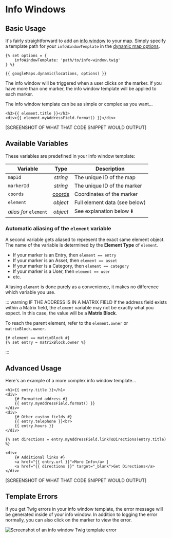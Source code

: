 # Info Windows

## Basic Usage

It's fairly straightforward to add an [info window](https://developers.google.com/maps/documentation/javascript/infowindows) to your map. Simply specify a template path for your `infoWindowTemplate` in the [dynamic map options](/maps/dynamic/#options).

```twig
{% set options = {
    infoWindowTemplate: 'path/to/info-window.twig'
} %}

{{ googleMaps.dynamic(locations, options) }}
```

The info window will be triggered when a user clicks on the marker. If you have more than one marker, the info window template will be applied to each marker.

The info window template can be as simple or complex as you want...

```twig
<h3>{{ element.title }}</h3>
<div>{{ element.myAddressField.format() }}</div>
```

[SCREENSHOT OF WHAT THAT CODE SNIPPET WOULD OUTPUT]

## Available Variables

These variables are predefined in your info window template:

| Variable               | Type     | Description                           |
|------------|:--------:|---------------------------------------|
| `mapId`                | _string_ | The unique ID of the map              |
| `markerId`             | _string_ | The unique ID of the marker           |
| `coords`               | [coords](/models/coordinates/) | Coordinates of the marker |
| `element`              | _object_ | Full element data (see below)         |
| _alias for_ `element`  | _object_ | See explanation below :arrow_down:         |

### Automatic aliasing of the `element` variable

A second variable gets aliased to represent the exact same element object. The name of the variable is determined by the **Element Type** of `element`.

 - If your marker is an Entry, then `element == entry`
 - If your marker is an Asset, then `element == asset`
 - If your marker is a Category, then `element == category`
 - If your marker is a User, then `element == user`
 - etc.

Aliasing `element` is done purely as a convenience, it makes no difference which variable you use. 

::: warning IF THE ADDRESS IS IN A MATRIX FIELD
If the address field exists within a Matrix field, the `element` variable may not be exactly what you expect. In this case, the value will be a **Matrix Block**.

To reach the parent element, refer to the `element.owner` or `matrixBlock.owner`.

```twig
{# element == matrixBlock #}
{% set entry = matrixBlock.owner %}
```
:::

## Advanced Usage

Here's an example of a more complex info window template...

```twig
<h1>{{ entry.title }}</h1>
<div>
    {# Formatted address #}
    {{ entry.myAddressField.format() }}
</div>
<div>
    {# Other custom fields #}
    {{ entry.telephone }}<br>
    {{ entry.hours }}
</div>

{% set directions = entry.myAddressField.linkToDirections(entry.title) %}

<div>
    {# Additional links #}
    <a href="{{ entry.url }}">More Info</a> | 
    <a href="{{ directions }}" target="_blank">Get Directions</a>
</div>
```

[SCREENSHOT OF WHAT THAT CODE SNIPPET WOULD OUTPUT]

## Template Errors

If you get Twig errors in your info window template, the error message will be generated inside of your info window. In addition to logging the error normally, you can also click on the marker to view the error.

<img :src="$withBase('/images/maps/template-error.png')" alt="Screenshot of an info window Twig template error">
